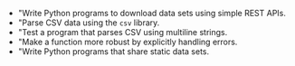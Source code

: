- "Write Python programs to download data sets using simple REST APIs.
- "Parse CSV data using the `csv` library.
- "Test a program that parses CSV using multiline strings.
- "Make a function more robust by explicitly handling errors.
- "Write Python programs that share static data sets.
